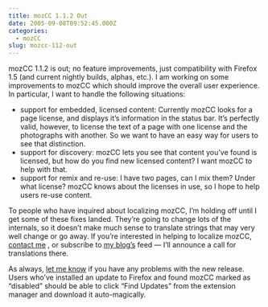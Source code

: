 ```yaml
---
title: mozCC 1.1.2 Out
date: 2005-09-08T09:52:45.000Z
categories:
  - mozCC
slug: mozcc-112-out
---
```

mozCC 1.1.2 is out; no feature improvements, just compatibility with Firefox 1.5 (and current nightly builds, alphas, etc.). I am working on some improvements to mozCC which should improve the overall user experience. In particular, I want to handle the following situations:

<ul class="simple">
  <li>
    support for embedded, licensed content: Currently mozCC looks for a page license, and displays it’s information in the status bar. It’s perfectly valid, however, to license the text of a page with one license and the photographs with another. So we want to have an easy way for users to see that distinction.
  </li>
  <li>
    support for discovery: mozCC lets you see that content you’ve found is licensed, but how do you find new licensed content? I want mozCC to help with that.
  </li>
  <li>
    support for remix and re-use: I have two pages, can I mix them? Under what license? mozCC knows about the licenses in use, so I hope to help users re-use content.
  </li>
</ul>

To people who have inquired about localizing mozCC, I’m holding off until I get some of these fixes landed. They’re going to change lots of the internals, so it doesn’t make much sense to translate strings that may very well change or go away. If you’re interested in helping to localize mozCC, [contact me][1] , or subscribe to [my blog’s][2]  feed — I’ll announce a call for translations there.

As always, [let me know][1]  if you have any problems with the new release. Users who’ve installed an update to Firefox and found mozCC marked as “disabled” should be able to click “Find Updates” from the extension manager and download it auto-magically.



 [1]: /contact
 [2]: /blog
